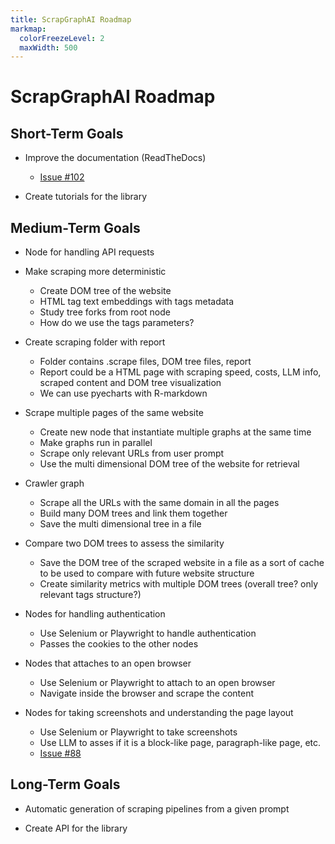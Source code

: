 ```yaml
---
title: ScrapGraphAI Roadmap
markmap:
  colorFreezeLevel: 2
  maxWidth: 500
---
```


# **ScrapGraphAI Roadmap**

## **Short-Term Goals**

- Improve the documentation (ReadTheDocs)
    - [Issue #102](https://github.com/VinciGit00/Scrapegraph-ai/issues/102)

- Create tutorials for the library

## **Medium-Term Goals**

- Node for handling API requests
- Make scraping more deterministic
    - Create DOM tree of the website
    - HTML tag text embeddings with tags metadata
    - Study tree forks from root node
    - How do we use the tags parameters?

- Create scraping folder with report
    - Folder contains .scrape files, DOM tree files, report
    - Report could be a HTML page with scraping speed, costs, LLM info, scraped content and DOM tree visualization
    - We can use pyecharts with R-markdown

- Scrape multiple pages of the same website
    - Create new node that instantiate multiple graphs at the same time
    - Make graphs run in parallel
    - Scrape only relevant URLs from user prompt
    - Use the multi dimensional DOM tree of the website for retrieval

- Crawler graph
    - Scrape all the URLs with the same domain in all the pages
    - Build many DOM trees and link them together
    - Save the multi dimensional tree in a file

- Compare two DOM trees to assess the similarity
    - Save the DOM tree of the scraped website in a file as a sort of cache to be used to compare with future website structure
    - Create similarity metrics with multiple DOM trees (overall tree? only relevant tags structure?)

- Nodes for handling authentication
    - Use Selenium or Playwright to handle authentication
    - Passes the cookies to the other nodes

- Nodes that attaches to an open browser
    - Use Selenium or Playwright to attach to an open browser
    - Navigate inside the browser and scrape the content

- Nodes for taking screenshots and understanding the page layout
    - Use Selenium or Playwright to take screenshots
    - Use LLM to asses if it is a block-like page, paragraph-like page, etc.
    - [Issue #88](https://github.com/VinciGit00/Scrapegraph-ai/issues/88)
    
## **Long-Term Goals**

- Automatic generation of scraping pipelines from a given prompt

- Create API for the library
